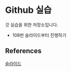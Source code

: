 # Github 실습
깃 실습을 위한 저장소입니다.
* 108번 슬라이드부터 진행하기

## References

[슬라이드](https://www.slideshare.net/flyskykr/github-46014813?from_m_app=android)

